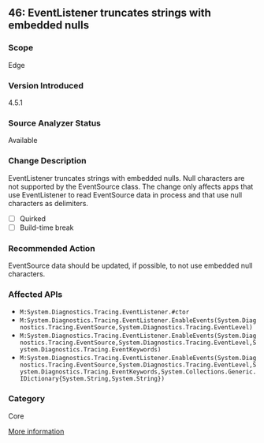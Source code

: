 ## 46: EventListener truncates strings with embedded nulls

### Scope
Edge

### Version Introduced
4.5.1

### Source Analyzer Status
Available

### Change Description
EventListener truncates strings with embedded nulls. Null characters are not supported by the EventSource class. The change only affects apps that use EventListener to read EventSource data in process and that use null characters as delimiters.

- [ ] Quirked
- [ ] Build-time break

### Recommended Action
EventSource data should be updated, if possible, to not use embedded null characters.

### Affected APIs
* `M:System.Diagnostics.Tracing.EventListener.#ctor`
* `M:System.Diagnostics.Tracing.EventListener.EnableEvents(System.Diagnostics.Tracing.EventSource,System.Diagnostics.Tracing.EventLevel)`
* `M:System.Diagnostics.Tracing.EventListener.EnableEvents(System.Diagnostics.Tracing.EventSource,System.Diagnostics.Tracing.EventLevel,System.Diagnostics.Tracing.EventKeywords)`
* `M:System.Diagnostics.Tracing.EventListener.EnableEvents(System.Diagnostics.Tracing.EventSource,System.Diagnostics.Tracing.EventLevel,System.Diagnostics.Tracing.EventKeywords,System.Collections.Generic.IDictionary{System.String,System.String})`

### Category
Core

[More information](https://msdn.microsoft.com/en-us/library/dn458360%28v=vs.110%29.aspx#Core)
